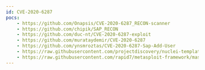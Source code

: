 ```yaml
---
id: CVE-2020-6287
pocs:
    - https://github.com/Onapsis/CVE-2020-6287_RECON-scanner
    - https://github.com/chipik/SAP_RECON
    - https://github.com/duc-nt/CVE-2020-6287-exploit
    - https://github.com/murataydemir/CVE-2020-6287
    - https://github.com/ynsmroztas/CVE-2020-6287-Sap-Add-User
    - https://raw.githubusercontent.com/projectdiscovery/nuclei-templates/master/cves/CVE-2020-6287.yaml
    - https://raw.githubusercontent.com/rapid7/metasploit-framework/master/modules/auxiliary/admin/sap/cve_2020_6287_ws_add_user.rb
---
```

